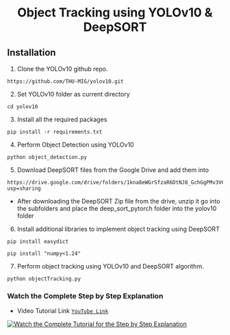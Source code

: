 <H1 align="center">
Object Tracking using YOLOv10 & DeepSORT </H1>

## Installation
1. Clone the YOLOv10 github repo.
```
https://github.com/THU-MIG/yolov10.git
```
2. Set YOLOv10 folder as current directory
```
cd yolov10
```
3. Install all the required packages
```
pip install -r requirements.txt
```
4. Perform Object Detection using YOLOv10
```
python object_detection.py
```
5. Download DeepSORT files from the Google Drive and add them into 
```
https://drive.google.com/drive/folders/1kna8eWGrSfzaR6DtNJ8_GchGgPMv3VC8?usp=sharing
```
- After downloading the DeepSORT Zip file from the drive, unzip it go into the subfolders and place the deep_sort_pytorch folder into the yolov10 folder

6. Install additional libraries to implement object tracking using DeepSORT
```
pip install easydict
```
```
pip install "numpy<1.24"
```
7. Perform object tracking using YOLOv10 and DeepSORT algorithm.
```
python objectTracking.py
```

### Watch the Complete Step by Step Explanation

- Video Tutorial Link  [`YouTube Link`](https://www.youtube.com/watch?v=7HGfEPC6pf4)

[![Watch the Complete Tutorial for the Step by Step Explanation](https://img.youtube.com/vi/7HGfEPC6pf4/0.jpg)]([https://www.youtube.com/watch?v=StTqXEQ2l-Y](https://www.youtube.com/watch?v=7HGfEPC6pf4))
